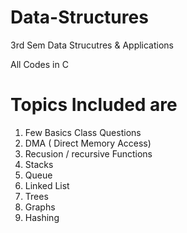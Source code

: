 # Data-Structures

3rd Sem Data Strucutres & Applications

All Codes in C 

# Topics Included are 
1. Few Basics Class Questions
2. DMA ( Direct Memory Access)
3. Recusion / recursive Functions
4. Stacks
5. Queue
6. Linked List
7. Trees
8. Graphs
9. Hashing

